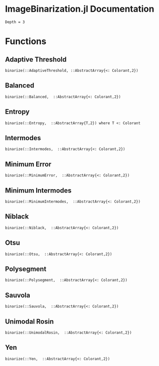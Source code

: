 # ImageBinarization.jl Documentation

```@contents
Depth = 3
```

# Functions

## Adaptive Threshold
```@docs
binarize(::AdaptiveThreshold, ::AbstractArray{<: Colorant,2})
```

## Balanced
```@docs
binarize(::Balanced,  ::AbstractArray{<: Colorant,2})
```

## Entropy
```@docs
binarize(::Entropy,  ::AbstractArray{T,2}) where T <: Colorant
```

## Intermodes
```@docs
binarize(::Intermodes,  ::AbstractArray{<: Colorant,2})
```

## Minimum Error
```@docs
binarize(::MinimumError,  ::AbstractArray{<: Colorant,2})
```

## Minimum Intermodes
```@docs
binarize(::MinimumIntermodes,  ::AbstractArray{<: Colorant,2})
```

## Niblack
```@docs
binarize(::Niblack,  ::AbstractArray{<: Colorant,2})
```

## Otsu
```@docs
binarize(::Otsu,  ::AbstractArray{<: Colorant,2})
```

## Polysegment
```@docs
binarize(::Polysegment,  ::AbstractArray{<: Colorant,2})
```

## Sauvola
```@docs
binarize(::Sauvola,  ::AbstractArray{<: Colorant,2})
```

## Unimodal Rosin
```@docs
binarize(::UnimodalRosin,  ::AbstractArray{<: Colorant,2})
```

## Yen
```@docs
binarize(::Yen,  ::AbstractArray{<: Colorant,2})
```
